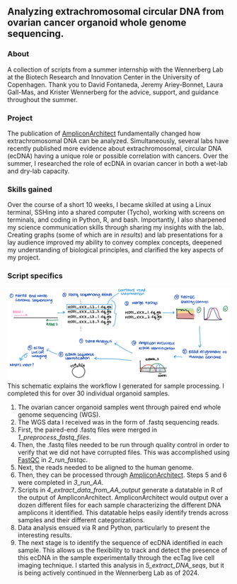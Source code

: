 ## Analyzing extrachromosomal circular DNA from ovarian cancer organoid whole genome sequencing.

### About
A collection of scripts from a summer internship with the Wennerberg Lab at the Biotech Research and Innovation Center in the University of Copenhagen. Thank you to David Fontaneda, Jeremy Ariey-Bonnet, Laura Gall-Mas, and Krister Wennerberg for the advice, support, and guidance throughout the summer.

### Project
The publication of [AmpliconArchitect](https://github.com/virajbdeshpande/AmpliconArchitect) fundamentally changed how extrachromosomal DNA can be analyzed. Simultaneously, several labs have recently published more evidence about extrachromosomal, circular DNA (ecDNA) having a unique role or possible correlation with cancers. Over the summer, I researched the role of ecDNA in ovarian cancer in both a wet-lab and dry-lab capacity.

### Skills gained
Over the course of a short 10 weeks, I became skilled at using a Linux terminal, SSHing into a shared computer (Tycho), working with screens on terminals, and coding in Python, R, and bash. Importantly, I also sharpened my science communication skills through sharing my insights with the lab. Creating graphs (some of which are in *results*) and lab presentations for a lay audience improved my ability to convey complex concepts, deepened my understanding of biological principles, and clarified the key aspects of my project.

### Script specifics
![A schematic of how samples are processed through my newly automated procedure](workflow_schematic.png)
This schematic explains the workflow I generated for sample processing. I completed this for over 30 individual organoid samples.

1. The ovarian cancer organoid samples went through paired end whole genome sequencing (WGS). 
2. The WGS data I received was in the form of .fastq sequencing reads.
3. First, the paired-end .fastq files were merged in *1_preprocess_fastq_files*.
4. Then, the .fastq files needed to be run through quality control in order to verify that we did not have corrupted files. This was accomplished using [FastQC](https://github.com/s-andrews/FastQC) in *2_run_fastqc*.
5. Next, the reads needed to be aligned to the human genome.
6. Then, they can be processed through [AmpliconArchitect](https://github.com/virajbdeshpande/AmpliconArchitect). Steps 5 and 6 were completed in *3_run_AA*.
6. Scripts in *4_extract_data_from_AA_output* generate a datatable in R of the output of AmpliconArchitect. AmpliconArchitect would output over a dozen different files for each sample characterizing the different DNA amplicons it identified. This datatable  helps easily identify trends across samples and their different categorizations.
7. Data analysis ensued via R and Python, particularly to present the interesting results.
8. The next stage is to identify the sequence of ecDNA identified in each sample. This allows us the flexibility to track and detect the presence of this ecDNA in the sample experimentally through the ecTag live cell imaging technique. I started this analysis in *5_extract_DNA_seqs*, but it is being actively continued in the Wennerberg Lab as of 2024.

